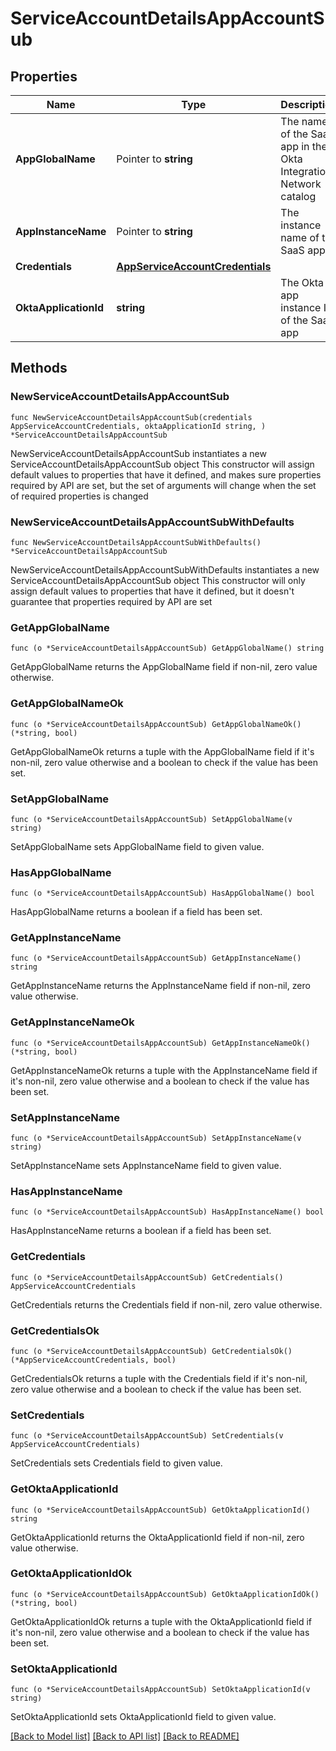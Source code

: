 # ServiceAccountDetailsAppAccountSub

## Properties

Name | Type | Description | Notes
------------ | ------------- | ------------- | -------------
**AppGlobalName** | Pointer to **string** | The name of the SaaS app in the Okta Integration Network catalog | [optional] [readonly] 
**AppInstanceName** | Pointer to **string** | The instance name of the SaaS app | [optional] [readonly] 
**Credentials** | [**AppServiceAccountCredentials**](AppServiceAccountCredentials.md) |  | 
**OktaApplicationId** | **string** | The Okta app instance ID of the SaaS app | 

## Methods

### NewServiceAccountDetailsAppAccountSub

`func NewServiceAccountDetailsAppAccountSub(credentials AppServiceAccountCredentials, oktaApplicationId string, ) *ServiceAccountDetailsAppAccountSub`

NewServiceAccountDetailsAppAccountSub instantiates a new ServiceAccountDetailsAppAccountSub object
This constructor will assign default values to properties that have it defined,
and makes sure properties required by API are set, but the set of arguments
will change when the set of required properties is changed

### NewServiceAccountDetailsAppAccountSubWithDefaults

`func NewServiceAccountDetailsAppAccountSubWithDefaults() *ServiceAccountDetailsAppAccountSub`

NewServiceAccountDetailsAppAccountSubWithDefaults instantiates a new ServiceAccountDetailsAppAccountSub object
This constructor will only assign default values to properties that have it defined,
but it doesn't guarantee that properties required by API are set

### GetAppGlobalName

`func (o *ServiceAccountDetailsAppAccountSub) GetAppGlobalName() string`

GetAppGlobalName returns the AppGlobalName field if non-nil, zero value otherwise.

### GetAppGlobalNameOk

`func (o *ServiceAccountDetailsAppAccountSub) GetAppGlobalNameOk() (*string, bool)`

GetAppGlobalNameOk returns a tuple with the AppGlobalName field if it's non-nil, zero value otherwise
and a boolean to check if the value has been set.

### SetAppGlobalName

`func (o *ServiceAccountDetailsAppAccountSub) SetAppGlobalName(v string)`

SetAppGlobalName sets AppGlobalName field to given value.

### HasAppGlobalName

`func (o *ServiceAccountDetailsAppAccountSub) HasAppGlobalName() bool`

HasAppGlobalName returns a boolean if a field has been set.

### GetAppInstanceName

`func (o *ServiceAccountDetailsAppAccountSub) GetAppInstanceName() string`

GetAppInstanceName returns the AppInstanceName field if non-nil, zero value otherwise.

### GetAppInstanceNameOk

`func (o *ServiceAccountDetailsAppAccountSub) GetAppInstanceNameOk() (*string, bool)`

GetAppInstanceNameOk returns a tuple with the AppInstanceName field if it's non-nil, zero value otherwise
and a boolean to check if the value has been set.

### SetAppInstanceName

`func (o *ServiceAccountDetailsAppAccountSub) SetAppInstanceName(v string)`

SetAppInstanceName sets AppInstanceName field to given value.

### HasAppInstanceName

`func (o *ServiceAccountDetailsAppAccountSub) HasAppInstanceName() bool`

HasAppInstanceName returns a boolean if a field has been set.

### GetCredentials

`func (o *ServiceAccountDetailsAppAccountSub) GetCredentials() AppServiceAccountCredentials`

GetCredentials returns the Credentials field if non-nil, zero value otherwise.

### GetCredentialsOk

`func (o *ServiceAccountDetailsAppAccountSub) GetCredentialsOk() (*AppServiceAccountCredentials, bool)`

GetCredentialsOk returns a tuple with the Credentials field if it's non-nil, zero value otherwise
and a boolean to check if the value has been set.

### SetCredentials

`func (o *ServiceAccountDetailsAppAccountSub) SetCredentials(v AppServiceAccountCredentials)`

SetCredentials sets Credentials field to given value.


### GetOktaApplicationId

`func (o *ServiceAccountDetailsAppAccountSub) GetOktaApplicationId() string`

GetOktaApplicationId returns the OktaApplicationId field if non-nil, zero value otherwise.

### GetOktaApplicationIdOk

`func (o *ServiceAccountDetailsAppAccountSub) GetOktaApplicationIdOk() (*string, bool)`

GetOktaApplicationIdOk returns a tuple with the OktaApplicationId field if it's non-nil, zero value otherwise
and a boolean to check if the value has been set.

### SetOktaApplicationId

`func (o *ServiceAccountDetailsAppAccountSub) SetOktaApplicationId(v string)`

SetOktaApplicationId sets OktaApplicationId field to given value.



[[Back to Model list]](../README.md#documentation-for-models) [[Back to API list]](../README.md#documentation-for-api-endpoints) [[Back to README]](../README.md)


